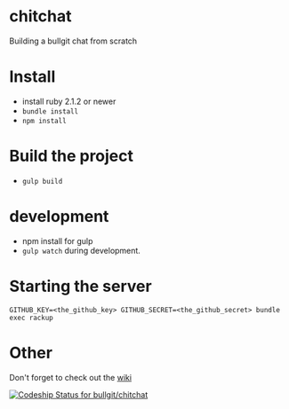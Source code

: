 # chitchat

Building a bullgit chat from scratch

# Install

- install ruby 2.1.2 or newer
- `bundle install`
- `npm install`

# Build the project

- `gulp build`

# development

- npm install for gulp
- `gulp watch` during development.

# Starting the server

`GITHUB_KEY=<the_github_key> GITHUB_SECRET=<the_github_secret> bundle exec rackup`

# Other

Don't forget to check out the [wiki](https://github.com/bullgit/chitchat/wiki)

[ ![Codeship Status for bullgit/chitchat](https://codeship.com/projects/6ab28d80-42ab-0133-3d8f-1eb5f82d52fc/status?branch=master)](https://codeship.com/projects/103812)
